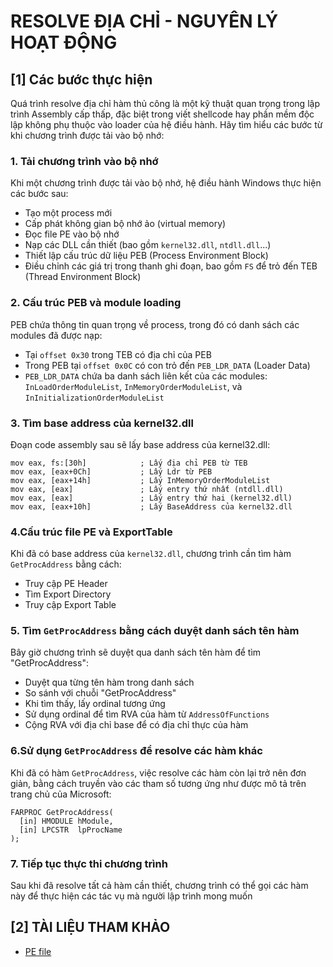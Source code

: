 # RESOLVE ĐỊA CHỈ - NGUYÊN LÝ HOẠT ĐỘNG
## **[1] Các bước thực hiện**
Quá trình resolve địa chỉ hàm thủ công là một kỹ thuật quan trọng trong lập trình Assembly cấp thấp, đặc biệt trong viết shellcode hay phần mềm độc lập không phụ thuộc vào loader của hệ điều hành. Hãy tìm hiểu các bước từ khi chương trình được tải vào bộ nhớ:
### **1. Tải chương trình vào bộ nhớ**
Khi một chương trình được tải vào bộ nhớ, hệ điều hành Windows thực hiện các bước sau:
- Tạo một process mới
- Cấp phát không gian bộ nhớ ảo (virtual memory)
- Đọc file PE vào bộ nhớ
- Nạp các DLL cần thiết (bao gồm `kernel32.dll`, `ntdll.dll`...)
- Thiết lập cấu trúc dữ liệu PEB (Process Environment Block)
- Điều chỉnh các giá trị trong thanh ghi đoạn, bao gồm `FS` để trỏ đến TEB (Thread Environment Block)

### **2. Cấu trúc PEB và module loading**
PEB chứa thông tin quan trọng về process, trong đó có danh sách các modules đã được nạp:
- Tại `offset 0x30` trong TEB có địa chỉ của PEB
- Trong PEB tại `offset 0x0C` có con trỏ đến `PEB_LDR_DATA` (Loader Data)
- `PEB_LDR_DATA` chứa ba danh sách liên kết của các modules: `InLoadOrderModuleList`, `InMemoryOrderModuleList`, và `InInitializationOrderModuleList`

### **3. Tìm base address của kernel32.dll**
Đoạn code assembly sau sẽ lấy base address của kernel32.dll:
```
mov eax, fs:[30h]            ; Lấy địa chỉ PEB từ TEB
mov eax, [eax+0Ch]           ; Lấy Ldr từ PEB
mov eax, [eax+14h]           ; Lấy InMemoryOrderModuleList
mov eax, [eax]               ; Lấy entry thứ nhất (ntdll.dll)
mov eax, [eax]               ; Lấy entry thứ hai (kernel32.dll)
mov eax, [eax+10h]           ; Lấy BaseAddress của kernel32.dll
```

### **4.Cấu trúc file PE và ExportTable**
Khi đã có base address của `kernel32.dll`, chương trình cần tìm hàm `GetProcAddress` bằng cách:
- Truy cập PE Header
- Tìm Export Directory
- Truy cập Export Table

### **5. Tìm `GetProcAddress` bằng cách duyệt danh sách tên hàm**
Bây giờ chương trình sẽ duyệt qua danh sách tên hàm để tìm "GetProcAddress":
- Duyệt qua từng tên hàm trong danh sách
- So sánh với chuỗi "GetProcAddress"
- Khi tìm thấy, lấy ordinal tương ứng
- Sử dụng ordinal để tìm RVA của hàm từ `AddressOfFunctions`
- Cộng RVA với địa chỉ base để có địa chỉ thực của hàm

### **6.Sử dụng `GetProcAddress` để resolve các hàm khác**
Khi đã có hàm `GetProcAddress`, việc resolve các hàm còn lại trở nên đơn giản, bằng cách truyền vào các tham số tương ứng như được mô tả trên trang chủ của Microsoft:
```
FARPROC GetProcAddress(
  [in] HMODULE hModule,
  [in] LPCSTR  lpProcName
);
```
### **7. Tiếp tục thực thi chương trình**
Sau khi đã resolve tất cả hàm cần thiết, chương trình có thể gọi các hàm này để thực hiện các tác vụ mà người lập trình mong muốn

## **[2] TÀI LIỆU THAM KHẢO**
- [PE file](https://phamcongit.wordpress.com/2017/07/06/tim-hieu-ve-pe-file-p1/)